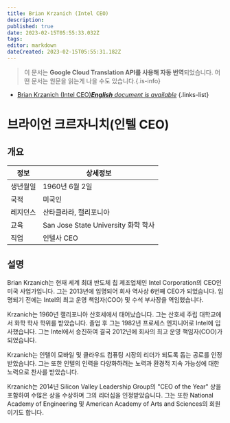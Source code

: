 ```yaml
---
title: Brian Krzanich (Intel CEO)
description: 
published: true
date: 2023-02-15T05:55:33.032Z
tags: 
editor: markdown
dateCreated: 2023-02-15T05:55:31.182Z
---
```


> 이 문서는 **Google Cloud Translation API를 사용해 자동 번역**되었습니다.
어떤 문서는 원문을 읽는게 나을 수도 있습니다.{.is-info}



- [Brian Krzanich (Intel CEO)***English** document is available*](/en/Knowledge-base/Dictionary/Person/brian-krzanich-intel-ceo)
{.links-list}


# 브라이언 크르자니치(인텔 CEO)

## 개요

| 정보 | 상세정보 |
| ---------- | ------ |
| 생년월일 | 1960년 6월 2일 |
| 국적 | 미국인 |
| 레지던스 | 산타클라라, 캘리포니아 |
| 교육 | San Jose State University 화학 학사 |
| 직업 | 인텔사 CEO |

## 설명

Brian Krzanich는 현재 세계 최대 반도체 칩 제조업체인 Intel Corporation의 CEO인 미국 사업가입니다. 그는 2013년에 임명되어 회사 역사상 6번째 CEO가 되었습니다. 임명되기 전에는 Intel의 최고 운영 책임자(COO) 및 수석 부사장을 역임했습니다.

Krzanich는 1960년 캘리포니아 산호세에서 태어났습니다. 그는 산호세 주립 대학교에서 화학 학사 학위를 받았습니다. 졸업 후 그는 1982년 프로세스 엔지니어로 Intel에 입사했습니다. 그는 Intel에서 승진하여 결국 2012년에 회사의 최고 운영 책임자(COO)가 되었습니다.

Krzanich는 인텔이 모바일 및 클라우드 컴퓨팅 시장의 리더가 되도록 돕는 공로를 인정받았습니다. 그는 또한 인텔의 인력을 다양화하려는 노력과 환경적 지속 가능성에 대한 노력으로 찬사를 받았습니다.

Krzanich는 2014년 Silicon Valley Leadership Group의 "CEO of the Year" 상을 포함하여 수많은 상을 수상하며 그의 리더십을 인정받았습니다. 그는 또한 National Academy of Engineering 및 American Academy of Arts and Sciences의 회원이기도 합니다.